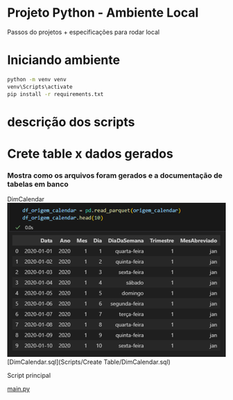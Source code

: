 #  Projeto Python - Ambiente Local

Passos do projetos + especificações para rodar local

# Iniciando ambiente 
```bash
python -m venv venv
venv\Scripts\activate
pip install -r requirements.txt

```
# descrição dos scripts




# Crete table x dados gerados
### Mostra como os arquivos foram gerados e a documentação de tabelas em banco 

DimCalendar
![alt text](Documentation/imagens/DimCalendar.png)
[DimCalendar.sql](Scripts/Create Table/DimCalendar.sql)

Script principal

[main.py](Scripts/Prod/main.py)
